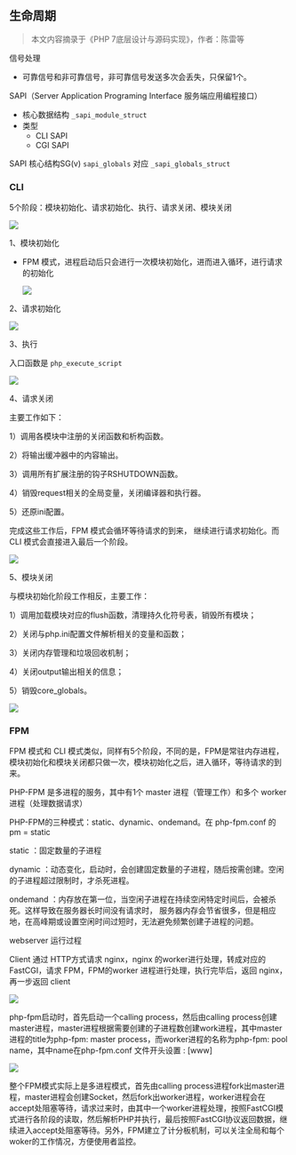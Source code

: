 ## 生命周期

> 本文内容摘录于《PHP 7底层设计与源码实现》，作者：陈雷等



信号处理

- 可靠信号和非可靠信号，非可靠信号发送多次会丢失，只保留1个。

  

SAPI（Server Application Programing Interface 服务端应用编程接口）

- 核心数据结构 ` _sapi_module_struct `
- 类型
  - CLI SAPI
  - CGI SAPI



SAPI 核心结构SG(v) `sapi_globals` 对应 `_sapi_globals_struct`





### CLI 

5个阶段：模块初始化、请求初始化、执行、请求关闭、模块关闭

![](../assets/php/lifecycle/1.png)

1、模块初始化

- FPM 模式，进程启动后只会进行一次模块初始化，进而进入循环，进行请求的初始化

  ![](../assets/php/lifecycle/php_module_startup.png)

2、请求初始化

![](../assets/php/lifecycle/php_request_startup.png)



3、执行

入口函数是 `php_execute_script`

![](../assets/php/lifecycle/php_execute_script.png)



4、请求关闭

主要工作如下：

1）调用各模块中注册的关闭函数和析构函数。

2）将输出缓冲器中的内容输出。

3）调用所有扩展注册的钩子RSHUTDOWN函数。

4）销毁request相关的全局变量，关闭编译器和执行器。

5）还原ini配置。

完成这些工作后，FPM 模式会循环等待请求的到来， 继续进行请求初始化。而CLI 模式会直接进入最后一个阶段。

![](../assets/php/lifecycle/php_request_shutdown.png)



5、模块关闭

与模块初始化阶段工作相反，主要工作：

1）调用加载模块对应的flush函数，清理持久化符号表，销毁所有模块；

2）关闭与php.ini配置文件解析相关的变量和函数；

3）关闭内存管理和垃圾回收机制；

4）关闭output输出相关的信息；

5）销毁core_globals。

![](../assets/php/lifecycle/php_module_shutdown.png)



### FPM

FPM 模式和 CLI 模式类似，同样有5个阶段，不同的是，FPM是常驻内存进程，模块初始化和模块关闭都只做一次，模块初始化之后，进入循环，等待请求的到来。



PHP-FPM 是多进程的服务，其中有1个 master 进程（管理工作）和多个 worker 进程（处理数据请求）

PHP-FPM的三种模式：static、dynamic、ondemand。在 php-fpm.conf 的 pm = static 



static ：固定数量的子进程

dynamic ：动态变化，启动时，会创建固定数量的子进程，随后按需创建。空闲的子进程超过限制时，才杀死进程。

ondemand ：内存放在第一位，当空闲子进程在持续空闲特定时间后，会被杀死。这样导致在服务器长时间没有请求时， 服务器内存会节省很多，但是相应地，在高峰期或设置空闲时间过短时，无法避免频繁创建子进程的问题。



webserver 运行过程

Client 通过 HTTP方式请求 nginx，nginx 的worker进行处理，转成对应的 FastCGI，请求 FPM，FPM的worker 进程进行处理，执行完毕后，返回 nginx，再一步返回 client

![](../assets/php/lifecycle/webserver.png)

php-fpm启动时，首先启动一个calling process，然后由calling process创建master进程，master进程根据需要创建的子进程数创建work进程，其中master进程的title为php-fpm: master process，而worker进程的名称为php-fpm: pool name，其中name在php-fpm.conf 文件开头设置 :   [www]

![](../assets/php/lifecycle/process_create.png)





整个FPM模式实际上是多进程模式，首先由calling process进程fork出master进程，master进程会创建Socket，然后fork出worker进程，worker进程会在accept处阻塞等待，请求过来时，由其中一个worker进程处理，按照FastCGI模式进行各阶段的读取，然后解析PHP并执行，最后按照FastCGI协议返回数据，继续进入accept处阻塞等待。另外，FPM建立了计分板机制，可以关注全局和每个woker的工作情况，方便使用者监控。